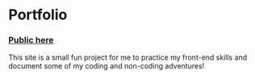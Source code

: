 # Portfolio

### [Public here](https://aligg.github.io/portfolio/)
This site is a small fun project for me to practice my front-end skills and document some of my coding and non-coding adventures! 